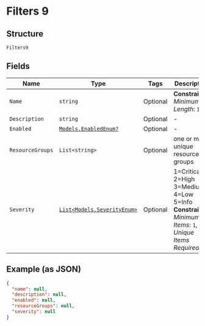 
# Filters 9

## Structure

`Filters9`

## Fields

| Name | Type | Tags | Description |
|  --- | --- | --- | --- |
| `Name` | `string` | Optional | **Constraints**: *Minimum Length*: `1` |
| `Description` | `string` | Optional | - |
| `Enabled` | [`Models.EnabledEnum?`](../../doc/models/enabled-enum.md) | Optional | - |
| `ResourceGroups` | `List<string>` | Optional | one or more unique resource groups |
| `Severity` | [`List<Models.SeverityEnum>`](../../doc/models/severity-enum.md) | Optional | 1=Critical 2=High 3=Medium 4=Low 5=Info<br>**Constraints**: *Minimum Items*: `1`, *Unique Items Required* |

## Example (as JSON)

```json
{
  "name": null,
  "description": null,
  "enabled": null,
  "resourceGroups": null,
  "severity": null
}
```


